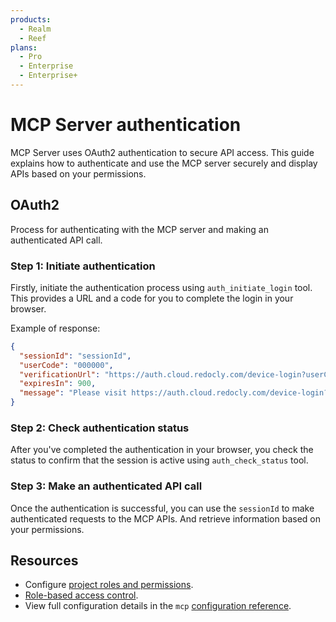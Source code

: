 ```yaml
---
products:
  - Realm
  - Reef
plans:
  - Pro
  - Enterprise
  - Enterprise+
---
```


# MCP Server authentication

MCP Server uses OAuth2 authentication to secure API access. This guide explains how to authenticate and use the MCP server securely and display APIs based on your permissions.

## OAuth2

Process for authenticating with the MCP server and making an authenticated API call.

### Step 1: Initiate authentication

Firstly, initiate the authentication process using `auth_initiate_login` tool. This provides a URL and a code for you to complete the login in your browser.

Example of response:

```json
{
  "sessionId": "sessionId",
  "userCode": "000000",
  "verificationUrl": "https://auth.cloud.redocly.com/device-login?userCode=000000",
  "expiresIn": 900,
  "message": "Please visit https://auth.cloud.redocly.com/device-login?userCode=000000 and enter code: 000000"
}
```

### Step 2: Check authentication status

After you've completed the authentication in your browser, you check the status to confirm that the session is active using `auth_check_status` tool.

### Step 3: Make an authenticated API call

Once the authentication is successful, you can use the `sessionId` to make authenticated requests to the MCP APIs. And retrieve information based on your permissions.

## Resources

- Configure [project roles and permissions](../../access/roles.md).
- [Role-based access control](../../access/rbac.md).
- View full configuration details in the `mcp` [configuration reference](../../config/mcp.md).